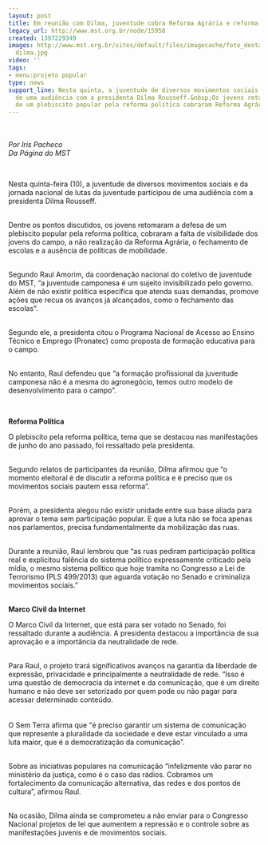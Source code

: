 ```yaml
---
layout: post
title: Em reunião com Dilma, juventude cobra Reforma Agrária e reforma política
legacy_url: http://www.mst.org.br/node/15958
created: 1397229349
images: http://www.mst.org.br/sites/default/files/imagecache/foto_destaque/reuniao
  dilma.jpg
video: ''
tags:
- menu:projeto popular
type: news
support_line: Nesta quinta, a juventude de diversos movimentos sociais participou
  de uma audiência com a presidenta Dilma Rousseff.&nbsp;Os jovens retomaram a defesa
  de um plebiscito popular pela reforma política cobraram Reforma Agrária.
---
```

<p><em><img style="margin: 10px;" src="http://www.mst.org.br/sites/default/files/reuniao%20dilma_0.jpg" alt=""><br></em></p><p><em>Por Iris Pacheco<br>Da Página do MST</em></p><p>&nbsp;</p><p>Nesta quinta-feira (10), a juventude de diversos movimentos sociais e da jornada nacional de lutas da juventude participou de uma audiência com a presidenta Dilma Rousseff.</p><p><br>Dentre os pontos discutidos, os jovens retomaram a defesa de um plebiscito popular pela reforma política, cobraram a falta de visibilidade dos jovens do campo, a não realização da Reforma Agrária, o fechamento de escolas e a ausência de políticas de mobilidade.</p><p><br>Segundo Raul Amorim, da coordenação nacional do coletivo de juventude do MST, “a juventude camponesa é um sujeito invisibilizado pelo governo. Além de não existir política específica que atenda suas demandas, promove ações que recua os avanços já alcançados, como o fechamento das escolas”.</p><p><br>Segundo ele, a presidenta citou o Programa Nacional de Acesso ao Ensino Técnico e Emprego (Pronatec) como proposta de formação educativa para o campo.</p><p><br>No entanto, Raul defendeu que “a formação profissional da juventude camponesa não é a mesma do agronegócio, temos outro modelo de desenvolvimento para o campo”.</p><p>&nbsp;</p><p><strong>Reforma Política</strong></p><p>O plebiscito pela reforma política, tema que se destacou nas manifestações de junho do ano passado, foi ressaltado pela presidenta.</p><p><br>Segundo relatos de participantes da reunião, Dilma afirmou que “o momento eleitoral é de discutir a reforma política e é preciso que os movimentos sociais pautem essa reforma”.</p><p><br>Porém, a presidenta alegou não existir unidade entre sua base aliada para aprovar o tema sem participação popular. E que a luta não se foca apenas nos parlamentos, precisa fundamentalmente da mobilização das ruas.</p><p><br>Durante a reunião, Raul lembrou que “as ruas pediram participação política real e explicitou falência do sistema político expressamente criticado pela mídia, o mesmo sistema político que hoje tramita no Congresso a Lei de Terrorismo (PLS 499/2013) que aguarda votação no Senado e criminaliza movimentos sociais.”</p><p><br><strong>Marco Civil da Internet</strong></p><p>O Marco Civil da Internet, que está para ser votado no Senado, foi ressaltado durante a audiência. A presidenta destacou a importância de sua aprovação e a importância da neutralidade de rede.</p><p><br>Para Raul, o projeto trará significativos avanços na garantia da liberdade de expressão, privacidade e principalmente a neutralidade de rede. “Isso é uma questão de democracia da internet e da comunicação, que é um direito humano e não deve ser setorizado por quem pode ou não pagar para acessar determinado conteúdo. <br><br><br>O Sem Terra afirma que "é preciso garantir um sistema de comunicação que represente a pluralidade da sociedade e deve estar vinculado a uma luta maior, que é a democratização da comunicação”.</p><p><br>Sobre as iniciativas populares na comunicação “infelizmente vão parar no ministério da justiça, como é o caso das rádios. Cobramos um fortalecimento da comunicação alternativa, das redes e dos pontos de cultura”, afirmou Raul.</p><p><br>Na ocasião, Dilma ainda se comprometeu a não enviar para o Congresso Nacional projetos de lei que aumentem a repressão e o controle sobre as manifestações juvenis e de movimentos sociais.</p><p>&nbsp;</p><p>&nbsp;</p><div>&nbsp;</div>
